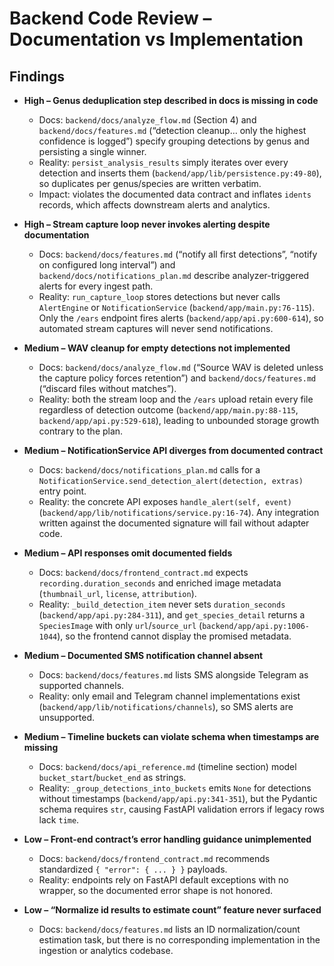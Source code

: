 # Backend Code Review – Documentation vs Implementation

## Findings

- **High – Genus deduplication step described in docs is missing in code**  
  - Docs: `backend/docs/analyze_flow.md` (Section 4) and `backend/docs/features.md` (“detection cleanup… only the highest confidence is logged”) specify grouping detections by genus and persisting a single winner.  
  - Reality: `persist_analysis_results` simply iterates over every detection and inserts them (`backend/app/lib/persistence.py:49-80`), so duplicates per genus/species are written verbatim.  
  - Impact: violates the documented data contract and inflates `idents` records, which affects downstream alerts and analytics.

- **High – Stream capture loop never invokes alerting despite documentation**  
  - Docs: `backend/docs/features.md` (“notify all first detections”, “notify on configured long interval”) and `backend/docs/notifications_plan.md` describe analyzer-triggered alerts for every ingest path.  
  - Reality: `run_capture_loop` stores detections but never calls `AlertEngine` or `NotificationService` (`backend/app/main.py:76-115`). Only the `/ears` endpoint fires alerts (`backend/app/api.py:600-614`), so automated stream captures will never send notifications.

- **Medium – WAV cleanup for empty detections not implemented**  
  - Docs: `backend/docs/analyze_flow.md` (“Source WAV is deleted unless the capture policy forces retention”) and `backend/docs/features.md` (“discard files without matches”).  
  - Reality: both the stream loop and the `/ears` upload retain every file regardless of detection outcome (`backend/app/main.py:88-115`, `backend/app/api.py:529-618`), leading to unbounded storage growth contrary to the plan.

- **Medium – NotificationService API diverges from documented contract**  
  - Docs: `backend/docs/notifications_plan.md` calls for a `NotificationService.send_detection_alert(detection, extras)` entry point.  
  - Reality: the concrete API exposes `handle_alert(self, event)` (`backend/app/lib/notifications/service.py:16-74`). Any integration written against the documented signature will fail without adapter code.

- **Medium – API responses omit documented fields**  
  - Docs: `backend/docs/frontend_contract.md` expects `recording.duration_seconds` and enriched image metadata (`thumbnail_url`, `license`, `attribution`).  
  - Reality: `_build_detection_item` never sets `duration_seconds` (`backend/app/api.py:284-311`), and `get_species_detail` returns a `SpeciesImage` with only `url`/`source_url` (`backend/app/api.py:1006-1044`), so the frontend cannot display the promised metadata.

- **Medium – Documented SMS notification channel absent**  
  - Docs: `backend/docs/features.md` lists SMS alongside Telegram as supported channels.  
  - Reality: only email and Telegram channel implementations exist (`backend/app/lib/notifications/channels`), so SMS alerts are unsupported.

- **Medium – Timeline buckets can violate schema when timestamps are missing**  
  - Docs: `backend/docs/api_reference.md` (timeline section) model `bucket_start`/`bucket_end` as strings.  
  - Reality: `_group_detections_into_buckets` emits `None` for detections without timestamps (`backend/app/api.py:341-351`), but the Pydantic schema requires `str`, causing FastAPI validation errors if legacy rows lack `time`.

- **Low – Front-end contract’s error handling guidance unimplemented**  
  - Docs: `backend/docs/frontend_contract.md` recommends standardized `{ "error": { ... } }` payloads.  
  - Reality: endpoints rely on FastAPI default exceptions with no wrapper, so the documented error shape is not honored.

- **Low – “Normalize id results to estimate count” feature never surfaced**  
  - Docs: `backend/docs/features.md` lists an ID normalization/count estimation task, but there is no corresponding implementation in the ingestion or analytics codebase.
